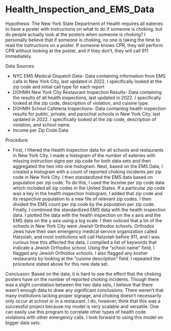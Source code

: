 # Health_Inspection_and_EMS_Data

Hypothesis: The New York State Department of Health requires all eateries to have a poster with instructions on what to do if someone is choking, but do
people actually look at the posters when someone is choking?  I personally believe that if someone is choking, no one is taking the time to read the
instructions on a poster. If someone knows CPR, they will perform CPR without looking at the poster, and if they don’t, they will call 911 immediately. 

Data Sources: 
- NYC EMS Medical Dispatch Data- Data containing information from EMS calls in New York City, last updated in 2022. I specifically looked at the zip code
and initial call type for each report
- DOHMH New York City Restaurant Inspection Results- Data containing the results of all health inspections, last updated in 2022. I specifically looked
at the zip code, description of violation, and cuisine type. 
- DOHMH School Cafeteria Inspections- Data containing health inspection results for public, private, and parochial schools in New York City, last updated
in 2022. I specifically looked at the zip code, description of violation, and school name. 
- Income per Zip Code Data 

Procedure: 
- First, I filtered the Health Inspection data for all schools and restaurants in New York City. I made a histogram of the number of eateries with missing
instruction signs per zip code for both data sets and then aggregated the two into one histogram. Next, based on the EMS Data, I created a histogram with
a count of reported choking incidents per zip code in New York City. I then standardized the EMS data based on population per zip code. To do this, I used
the Income per zip code data which included all zip codes in the United States. If a particular zip code was a key in the health inspection histogram, I
added that zip code and its respective population to a new file of relevant zip codes. I then divided the EMS count per zip code by the population per zip
code. Finally, I combined the standardized EMS data with the health inspection data. I plotted the data with the health inspection on the x axis and the
EMS data on the y axis using a log scale. 
I then noticed that a lot of the schools in New York City were Jewish Orthodox schools. Orthodox Jews have their own emergency medical service organization
called Hatzolah, and most institutions will call Hatzolah before 911, and I was curious how this affected the data. I compiled a list of keywords that
indicate a Jewish Orthodox school. Using the “school name” field, I flagged any Jewish Orthodox schools. I also flagged any kosher restaurants by looking
at the “cuisine description” field.  I repeated the procedure stated above for this new data set. 

Conclusion: 
Based on the data, it is hard to see the effect that the choking posters have on the number of reported choking incidents. Though there was a slight
correlation between the two data sets, I believe that there wasn’t enough data to draw any significant conclusions. There weren’t that many institutions
lacking proper signage, and choking doesn’t necessarily only occur at school or in a restaurant. I do, however, think that this was a successful project
because my model is very scalable and versatile. One can easily use this program to correlate other types of health code violations with other emergency
calls. I look forward to using this model on bigger data sets.
